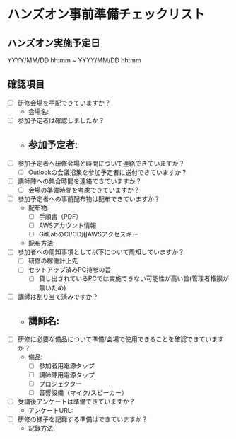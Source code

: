 # ハンズオン事前準備チェックリスト

## ハンズオン実施予定日
YYYY/MM/DD hh:mm ~ YYYY/MM/DD hh:mm

## 確認項目

- [ ] 研修会場を手配できていますか？
  - 会場名: 
- [ ] 参加予定者は確認しましたか？
  - 参加予定者:
    - 
- [ ] 参加予定者へ研修会場と時間について連絡できていますか？
  - [ ] Outlookの会議招集を参加予定者に送付できていますか？
- [ ] 講師陣への集合時間を連絡できていますか？
  - [ ] 会場の準備時間を考慮できていますか？
- [ ] 参加予定者への事前配布物は配布できていますか？
  - 配布物:
    - [ ] 手順書（PDF）
    - [ ] AWSアカウント情報
    - [ ] GitLabのCI/CD用AWSアクセスキー
  - 配布方法: 
- [ ] 参加者への周知事項として以下について周知していますか？
  - [ ] 研修の稼働計上先
  - [ ] セットアップ済みPC持参の旨
    - [ ] 貸し出されているPCでは実施できない可能性が高い旨(管理者権限が無いため)
- [ ] 講師は割り当て済みですか？
  - 講師名: 
    - 
- [ ] 研修に必要な備品について準備/会場で使用できることを確認できていますか？
  - 備品:
    - [ ] 参加者用電源タップ
    - [ ] 講師陣用電源タップ
    - [ ] プロジェクター
    - [ ] 音響設備（マイク/スピーカー）
- [ ] 受講後アンケートは準備できていますか？
  - アンケートURL: 
- [ ] 研修の様子を記録する準備はできていますか？
  - 記録方法: 
